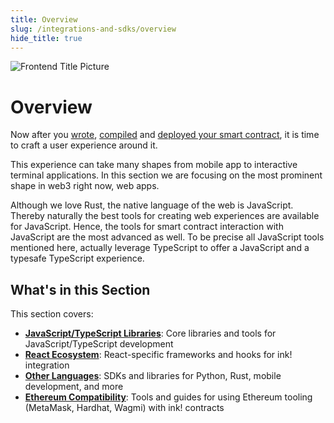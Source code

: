 ```yaml
---
title: Overview
slug: /integrations-and-sdks/overview
hide_title: true
---
```


![Frontend Title Picture](/img/title/frontend.svg)

# Overview

Now after you [wrote](../getting-started/creating.md), [compiled](../getting-started/compiling.md) and [deployed your smart contract](../getting-started/deploying.md), it is time to craft a user experience around it.

This experience can take many shapes from mobile app to interactive terminal applications. In this section we are focusing on the most prominent shape in web3 right now, web apps.

Although we love Rust, the native language of the web is JavaScript. Thereby naturally the best tools for creating web experiences are available for JavaScript. Hence, the tools for smart contract interaction with JavaScript are the most advanced as well. To be precise all JavaScript tools mentioned here, actually leverage TypeScript to offer a JavaScript and a typesafe TypeScript experience.

## What's in this Section

This section covers:

- **[JavaScript/TypeScript Libraries](./javascript-typescript/core-libraries.md)**: Core libraries and tools for JavaScript/TypeScript development
- **[React Ecosystem](./javascript-typescript/react.md)**: React-specific frameworks and hooks for ink! integration
- **[Other Languages](./other-languages.md)**: SDKs and libraries for Python, Rust, mobile development, and more
- **[Ethereum Compatibility](./ethereum-compatibility/overview.md)**: Tools and guides for using Ethereum tooling (MetaMask, Hardhat, Wagmi) with ink! contracts

